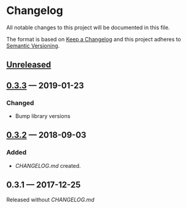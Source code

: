# Changelog

All notable changes to this project will be documented in this file.

The format is based on [Keep a Changelog](http://keepachangelog.com)
and this project adheres to [Semantic Versioning](http://semver.org/spec/v2.0.0.html).


## [Unreleased]

## [0.3.3] — 2019-01-23
### Changed
- Bump library versions

## [0.3.2] — 2018-09-03
### Added
- _CHANGELOG.md_ created.

## 0.3.1 — 2017-12-25
Released without _CHANGELOG.md_


[0.3.2]: https://github.com/dryewo/squeeze/compare/0.3.1...0.3.2
[0.3.3]: https://github.com/dryewo/squeeze/compare/0.3.2...0.3.3
[Unreleased]: https://github.com/dryewo/squeeze/compare/0.3.3...HEAD
